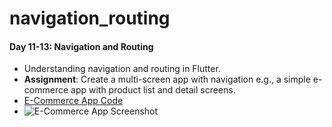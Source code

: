 # navigation_routing

#### Day 11-13: Navigation and Routing
- Understanding navigation and routing in Flutter.
- **Assignment**: Create a multi-screen app with navigation e.g., a simple e-commerce app with product
list and detail screens.
- [E-Commerce App Code](./Week2/Assignment2)
- ![E-Commerce App Screenshot](./Week2/Assignment2/screenshot.png)
